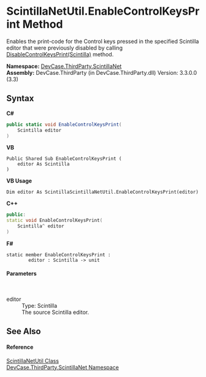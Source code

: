 # ScintillaNetUtil.EnableControlKeysPrint Method 
 

Enables the print-code for the Control keys pressed in the specified Scintilla editor that were previously disabled by calling <a href="M_DevCase_ThirdParty_ScintillaNet_ScintillaNetUtil_DisableControlKeysPrint">DisableControlKeysPrint(Scintilla)</a> method.

**Namespace:**&nbsp;<a href="N_DevCase_ThirdParty_ScintillaNet">DevCase.ThirdParty.ScintillaNet</a><br />**Assembly:**&nbsp;DevCase.ThirdParty (in DevCase.ThirdParty.dll) Version: 3.3.0.0 (3.3)

## Syntax

**C#**<br />
``` C#
public static void EnableControlKeysPrint(
	Scintilla editor
)
```

**VB**<br />
``` VB
Public Shared Sub EnableControlKeysPrint ( 
	editor As Scintilla
)
```

**VB Usage**<br />
``` VB Usage
Dim editor As ScintillaScintillaNetUtil.EnableControlKeysPrint(editor)
```

**C++**<br />
``` C++
public:
static void EnableControlKeysPrint(
	Scintilla^ editor
)
```

**F#**<br />
``` F#
static member EnableControlKeysPrint : 
        editor : Scintilla -> unit 

```


#### Parameters
&nbsp;<dl><dt>editor</dt><dd>Type: Scintilla<br />The source Scintilla editor.</dd></dl>

## See Also


#### Reference
<a href="T_DevCase_ThirdParty_ScintillaNet_ScintillaNetUtil">ScintillaNetUtil Class</a><br /><a href="N_DevCase_ThirdParty_ScintillaNet">DevCase.ThirdParty.ScintillaNet Namespace</a><br />